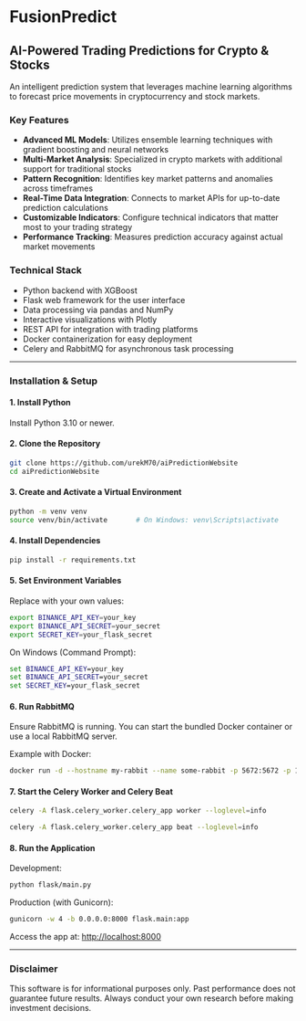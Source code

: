 # FusionPredict

## AI-Powered Trading Predictions for Crypto & Stocks

An intelligent prediction system that leverages machine learning algorithms to forecast price movements in cryptocurrency and stock markets.

### Key Features

* **Advanced ML Models**: Utilizes ensemble learning techniques with gradient boosting and neural networks
* **Multi-Market Analysis**: Specialized in crypto markets with additional support for traditional stocks
* **Pattern Recognition**: Identifies key market patterns and anomalies across timeframes
* **Real-Time Data Integration**: Connects to market APIs for up-to-date prediction calculations
* **Customizable Indicators**: Configure technical indicators that matter most to your trading strategy
* **Performance Tracking**: Measures prediction accuracy against actual market movements

### Technical Stack

* Python backend with XGBoost
* Flask web framework for the user interface
* Data processing via pandas and NumPy
* Interactive visualizations with Plotly
* REST API for integration with trading platforms
* Docker containerization for easy deployment
* Celery and RabbitMQ for asynchronous task processing

---

### Installation & Setup

#### 1. Install Python

Install Python 3.10 or newer.

#### 2. Clone the Repository

```bash
git clone https://github.com/urekM70/aiPredictionWebsite
cd aiPredictionWebsite
```

#### 3. Create and Activate a Virtual Environment

```bash
python -m venv venv
source venv/bin/activate       # On Windows: venv\Scripts\activate
```

#### 4. Install Dependencies

```bash
pip install -r requirements.txt
```

#### 5. Set Environment Variables

Replace with your own values:

```bash
export BINANCE_API_KEY=your_key
export BINANCE_API_SECRET=your_secret
export SECRET_KEY=your_flask_secret
```

On Windows (Command Prompt):

```cmd
set BINANCE_API_KEY=your_key
set BINANCE_API_SECRET=your_secret
set SECRET_KEY=your_flask_secret
```

#### 6. Run RabbitMQ

Ensure RabbitMQ is running. You can start the bundled Docker container or use a local RabbitMQ server.

Example with Docker:

```bash
docker run -d --hostname my-rabbit --name some-rabbit -p 5672:5672 -p 15672:15672 rabbitmq:3-management
```

#### 7. Start the Celery Worker and Celery Beat

```bash
celery -A flask.celery_worker.celery_app worker --loglevel=info
```
```bash
celery -A flask.celery_worker.celery_app beat --loglevel=info
```

#### 8. Run the Application

Development:

```bash
python flask/main.py
```

Production (with Gunicorn):

```bash
gunicorn -w 4 -b 0.0.0.0:8000 flask.main:app
```

Access the app at: [http://localhost:8000](http://localhost:8000)

---

### Disclaimer

This software is for informational purposes only. Past performance does not guarantee future results. Always conduct your own research before making investment decisions.

